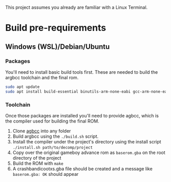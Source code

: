 This project assumes you already are familiar with a Linux Terminal.

# Build pre-requirements
## Windows (WSL)/Debian/Ubuntu
### Packages
You'll need to install basic build tools first. These are needed to build the argbcc toolchain and the final rom.

```sh
sudo apt update
sudo apt install build-essential binutils-arm-none-eabi gcc-arm-none-eabi
```

### Toolchain
Once those packages are installed you'll need to provide agbcc, which is the compiler used for building the final ROM.

1. Clone [agbcc](https://github.com/SAT-R/agbcc) into any folder
2. Build argbcc using the `./build.sh` script.
3. Install the compiler under the project's directory using the install script `./install.sh path/to/decomp/project`
4. Copy over the original gameboy advance rom as `baserom.gba` on the root directory of the project
5. Build the ROM with `make`
5. A crashbandicootxs.gba file should be created and a message like `baserom.gba: OK` should appear